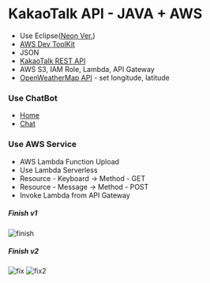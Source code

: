 # KakaoTalk API - JAVA + AWS

 * Use Eclipse([Neon Ver.](http://www.eclipse.org/neon/))
 * [AWS Dev ToolKit](https://marketplace.eclipse.org/content/aws-toolkit-eclipse)
 * JSON
 * [KakaoTalk REST API](https://github.com/plusfriend/auto_reply)
 * AWS S3, IAM Role, Lambda, API Gateway
 * [OpenWeatherMap API](https://openweathermap.org/api) - set longitude, latitude

### Use ChatBot

 * [Home](http://pf.kakao.com/_FNAwxl)
 * [Chat](http://pf.kakao.com/_FNAwxl/chat)

### Use AWS Service

 * AWS Lambda Function Upload
 * Use Lambda Serverless
 * Resource - Keyboard -> Method - GET
 * Resource - Message -> Method - POST
 * Invoke Lambda from API Gateway
 
 ##### *Finish v1*
 
 ![finish](http://img1.daumcdn.net/thumb/R1920x0/?fname=http%3A%2F%2Fcfile28.uf.tistory.com%2Fimage%2F9955083359FB3F822F0054)
 
 
 ##### *Finish v2*
 
 ![fix](https://i.imgur.com/MnH0L85.jpg)
 ![fix2](https://i.imgur.com/ib2ihia.jpg)
